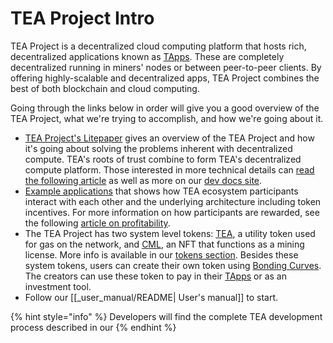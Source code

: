 # TEA Project Intro
TEA Project is a decentralized cloud computing platform that hosts rich, decentralized applications known as [TApps](../_tapps/README). These are completely decentralized running in miners' nodes or between peer-to-peer clients. By offering highly-scalable and decentralized apps, TEA Project combines the best of both blockchain and cloud computing. 

Going through the links below in order will give you a good overview of the TEA Project, what we're trying to accomplish, and how we're going about it.

- [TEA Project's Litepaper](z_litepaper.md) gives an overview of the TEA Project and how it's going about solving the problems inherent with decentralized compute. TEA's roots of trust combine to form TEA's decentralized compute platform. Those interested in more technical details can [read the following article](4_tea-technical-details.md) as well as more on our [dev docs site](https://dev.teaproject.org). 
- [Example applications](6_example-tea-in-use.md) that shows how TEA ecosystem participants interact with each other and the underlying architecture including token incentives.  For more information on how participants are rewarded, see the following [article on profitability](7_profitability.md).
- The TEA Project has two system level tokens: [TEA](../_token/tea-tokens/README), a utility token used for gas on the network, and [CML](../_token/cml-tokens/README), an NFT that functions as a mining license. More info is available in our [tokens section](../_token/README.md). Besides these system tokens, users can create their own token using [Bonding Curves](https://github.com/systems-explained/awesome-bonding). The creators can use these token to pay in their [TApps](../_tapps/README) or as an investment tool. 
- Follow our [[_user_manual/README| User's manual]] to start.

{% hint style="info" %}
Developers will find the complete TEA development process described in our 
{% endhint %}



